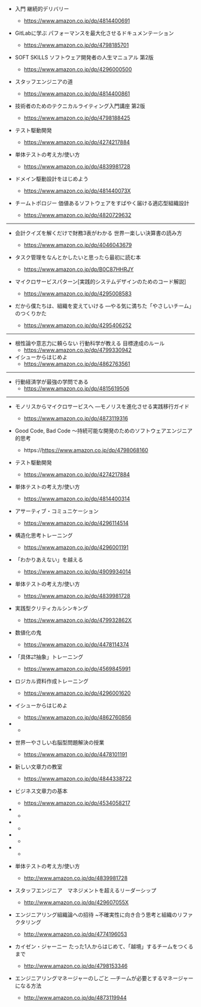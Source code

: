 - 入門 継続的デリバリー
    - https://www.amazon.co.jp/dp/4814400691
- GitLabに学ぶ パフォーマンスを最大化させるドキュメンテーション
    - https://www.amazon.co.jp/dp/4798185701
- SOFT SKILLS ソフトウェア開発者の人生マニュアル 第2版
    - https://www.amazon.co.jp/dp/4296000500

- スタッフエンジニアの道
    - https://www.amazon.co.jp/dp/4814400861
- 技術者のためのテクニカルライティング入門講座 第2版
    - https://www.amazon.co.jp/dp/4798188425
- テスト駆動開発
    - https://www.amazon.co.jp/dp/4274217884

- 単体テストの考え方/使い方
    - https://www.amazon.co.jp/dp/4839981728
- ドメイン駆動設計をはじめよう
    - https://www.amazon.co.jp/dp/481440073X
- チームトポロジー 価値あるソフトウェアをすばやく届ける適応型組織設計
    - https://www.amazon.co.jp/dp/4820729632

----------------------

- 会計クイズを解くだけで財務3表がわかる 世界一楽しい決算書の読み方
    - https://www.amazon.co.jp/dp/4046043679
- タスク管理をなんとかしたいと思ったら最初に読む本
    - https://www.amazon.co.jp/dp/B0C87HHRJY

- マイクロサービスパターン[実践的システムデザインのためのコード解説]
    - https://www.amazon.co.jp/dp/4295008583
- だから僕たちは、組織を変えていける —やる気に満ちた「やさしいチーム」のつくりかた
    - https://www.amazon.co.jp/dp/4295406252
 
  
----------------------

 - 根性論や意志力に頼らない 行動科学が教える 目標達成のルール
     - https://www.amazon.co.jp/dp/4799330942
- イシューからはじめよ
    - https://www.amazon.co.jp/dp/4862763561


----------------------

- 行動経済学が最強の学問である
    - https://www.amazon.co.jp/dp/4815619506


----------------------




- モノリスからマイクロサービスへ ―モノリスを進化させる実践移行ガイド
    - https://www.amazon.co.jp/dp/4873119316

- Good Code, Bad Code ～持続可能な開発のためのソフトウェアエンジニア的思考
    - https://https://www.amazon.co.jp/dp/4798068160
- テスト駆動開発
    - https://www.amazon.co.jp/dp/4274217884
- 単体テストの考え方/使い方
    - https://www.amazon.co.jp/dp/4814400314

- アサーティブ・コミュニケーション
    - https://www.amazon.co.jp/dp/4296114514 
- 構造化思考トレーニング
    - https://www.amazon.co.jp/dp/4296001191
- 「わかりあえない」を越える
    - https://www.amazon.co.jp/dp/4909934014
- 単体テストの考え方/使い方
    - https://www.amazon.co.jp/dp/4839981728

- 実践型クリティカルシンキング
    - https://www.amazon.co.jp/dp/479932862X
 

- 数値化の鬼
    - https://www.amazon.co.jp/dp/4478114374
- 「具体⇄抽象」トレーニング
    - https://www.amazon.co.jp/dp/4569845991
- ロジカル資料作成トレーニング
    - https://www.amazon.co.jp/dp/4296001620
- イシューからはじめよ
    - https://www.amazon.co.jp/dp/4862760856
-
    - 
- 世界一やさしい右脳型問題解決の授業
    - https://www.amazon.co.jp/dp/4478101191
- 新しい文章力の教室
    - https://www.amazon.co.jp/dp/4844338722
- ビジネス文章力の基本
    - https://www.amazon.co.jp/dp/4534058217
- 
    - 
- 
    - 
- 
    - 
- 
    - 










- 単体テストの考え方/使い方
    - http://www.amazon.co.jp/dp/4839981728

- スタッフエンジニア　マネジメントを超えるリーダーシップ
    - http://www.amazon.co.jp/dp/429607055X

- エンジニアリング組織論への招待 ~不確実性に向き合う思考と組織のリファクタリング
    - http://www.amazon.co.jp/dp/4774196053

- カイゼン・ジャーニー たった1人からはじめて、「越境」するチームをつくるまで
    - http://www.amazon.co.jp/dp/4798153346

- エンジニアリングマネージャーのしごと ―チームが必要とするマネージャーになる方法
    - http://www.amazon.co.jp/dp/4873119944
